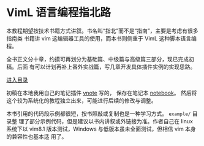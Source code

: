 # VimL 语言编程指北路

本教程期望按技术书籍方式讲叙。书名叫“指北”而不是“指南”，主要是考虑有很多指南类
书籍讲 vim 这编辑器工具的使用，而本书则侧重于 VimL 这种脚本语言编程。

全书正文分十章，约摸可再划分为基础篇、中级篇与高级篇三部分，现已完成初稿。后面
有可以计划再补上番外实战篇，写几章开发具体插件实例的实现思路。

[进入目录](./content.md)

初稿在本地我用自己的笔记插件 [vnote](https://github.com/lymslive/vnote) 写的，
保存在笔记本 [notebook](https://github.com/lymslive/notebook)。
然后将这个较为系统化的教程独立出来，可能进行后续的修改与调整。

本书引用的代码段示例都很短，按书照敲或复制也是一种学习方式。 `example/` 目录整
理了部分示例代码，但是建议以书内讲叙或外链接为准。作者自己在 linux 系统下以
vim8.1 版本测试，Windows 与低版本虽未全面测试，但相信 vim 本身的兼容性也基本适
用了。
